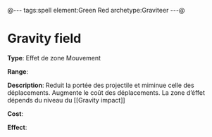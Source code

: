 @---
tags:spell
element:Green Red
archetype:Graviteer
---@

# Gravity field

**Type**:
Effet de zone Mouvement

**Range**:

**Description**:
Reduit la portée des projectile et miminue celle des déplacements. Augmente le coût des déplacements. La zone d’éffet dépends du niveau du [[Gravity impact]]

**Cost**:

**Effect**:
